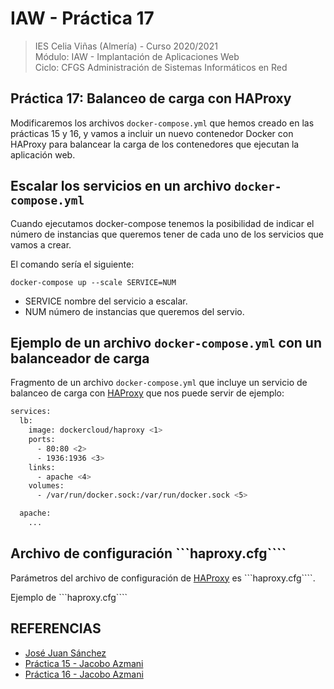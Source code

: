 # IAW - Práctica 17
>IES Celia Viñas (Almería) - Curso 2020/2021   
>Módulo: IAW - Implantación de Aplicaciones Web   
>Ciclo: CFGS Administración de Sistemas Informáticos en Red 

## Práctica 17: Balanceo de carga con HAProxy
Modificaremos los archivos ```docker-compose.yml``` que hemos creado en las prácticas 15 y 16, y vamos a incluir un nuevo contenedor Docker con HAProxy para balancear la carga de los contenedores que ejecutan la aplicación web.

## Escalar los servicios en un archivo ```docker-compose.yml```
Cuando ejecutamos docker-compose tenemos la posibilidad de indicar el número de instancias que queremos tener de cada uno de los servicios que vamos a crear.

El comando sería el siguiente:

```docker-compose up --scale SERVICE=NUM```

- SERVICE nombre del servicio a escalar.
- NUM número de instancias que queremos del servio.

## Ejemplo de un archivo ```docker-compose.yml``` con un balanceador de carga
Fragmento de un archivo ```docker-compose.yml``` que incluye un servicio de balanceo de carga con [HAProxy](http://www.haproxy.org/) que nos puede servir de ejemplo:
```bash
services:
  lb:
    image: dockercloud/haproxy <1>
    ports:
      - 80:80 <2>
      - 1936:1936 <3>
    links:
      - apache <4>
    volumes:
      - /var/run/docker.sock:/var/run/docker.sock <5>

  apache:
    ...
```
## Archivo de configuración ```haproxy.cfg````
Parámetros del archivo de configuración de [HAProxy](http://www.haproxy.org/) es ```haproxy.cfg````.

Ejemplo de ```haproxy.cfg````

## REFERENCIAS
- [José Juan Sánchez](https://josejuansanchez.org/iaw/practica-17/index.html)
- [Práctica 15 - Jacobo Azmani]()
- [Práctica 16 - Jacobo Azmani]()